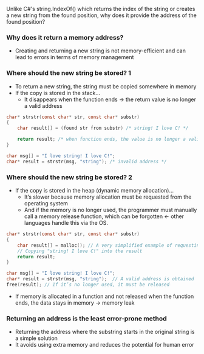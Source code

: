 Unlike C#'s string.IndexOf() which returns the index of the string or creates a new string from the found position, why does it provide the address of the found position?


### Why does it return a memory address?
- Creating and returning a new string is not memory-efficient and can lead to errors in terms of memory management



### Where should the new string be stored? 1
- To return a new string, the string must be copied somewhere in memory
- If the copy is stored in the stack...
  - It disappears when the function ends -> the return value is no longer a valid address

```C
char* strstr(const char* str, const char* substr)
{
    char result[] = (found str from substr) /* string! I love C! */

    return result; /* when function ends, the value is no longer a valid address */
}

char msg[] = "I love string! I love C!";
char* result = strstr(msg, "string"); /* invalid address */
```


### Where should the new string be stored? 2
- If the copy is stored in the heap (dynamic memory allocation)...
  - It’s slower because memory allocation must be requested from the operating system
  - And if the memory is no longer used, the programmer must manually call a memory release function, which can be forgotten <- other languages handle this via the OS.

```C
char* strstr(const char* str, const char* substr)
{
    char result[] = malloc(); // A very simplified example of requesting memory allocation from the OS
    // Copying "string! I love C!" into the result
    return result;
}

char msg[] = "I love string! I love C!";
char* result = strstr(msg, "string");  // A valid address is obtained
free(result); // If it’s no longer used, it must be released
```
- If memory is allocated in a function and not released when the function ends, the data stays in memory -> memory leak



### Returning an address is the least error-prone method
- Returning the address where the substring starts in the original string is a simple solution
- It avoids using extra memory and reduces the potential for human error